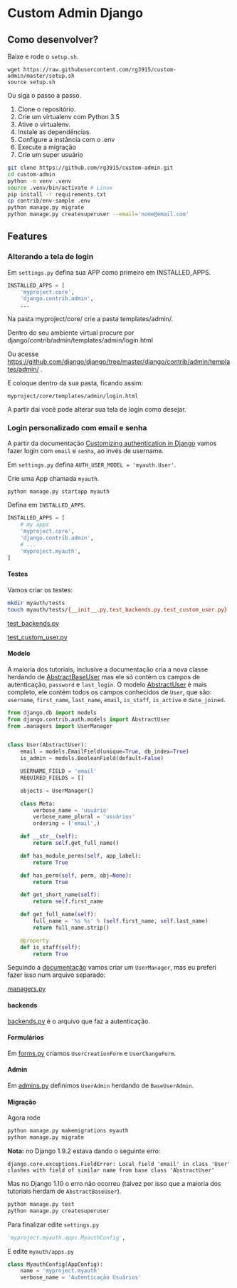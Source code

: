 # Custom Admin Django

## Como desenvolver?

Baixe e rode o `setup.sh`.

```
wget https://raw.githubusercontent.com/rg3915/custom-admin/master/setup.sh
source setup.sh
```

Ou siga o passo a passo.

1. Clone o repositório.
2. Crie um virtualenv com Python 3.5
3. Ative o virtualenv.
4. Instale as dependências.
5. Configure a instância com o .env
6. Execute a migração
7. Crie um super usuário

```bash
git clone https://github.com/rg3915/custom-admin.git
cd custom-admin
python -m venv .venv
source .venv/bin/activate # Linux
pip install -r requirements.txt
cp contrib/env-sample .env
python manage.py migrate
python manage.py createsuperuser --email='nome@email.com'
```

## Features

### Alterando a tela de login

Em `settings.py` defina sua APP como primeiro em INSTALLED_APPS.

```python
INSTALLED_APPS = [
    'myproject.core',
    'django.contrib.admin',
    ...
```

Na pasta myproject/core/ crie a pasta templates/admin/.

Dentro do seu ambiente virtual procure por django/contrib/admin/templates/admin/login.html

Ou acesse https://github.com/django/django/tree/master/django/contrib/admin/templates/admin/ .

E coloque dentro da sua pasta, ficando assim:

`myproject/core/templates/admin/login.html`

A partir dai você pode alterar sua tela de login como desejar.


### Login personalizado com email e senha

A partir da documentação [Customizing authentication in Django](https://docs.djangoproject.com/en/1.10/topics/auth/customizing/) vamos fazer login com `email` e `senha`, ao invés de username.

Em `settings.py` defina `AUTH_USER_MODEL = 'myauth.User'`.

Crie uma App chamada `myauth`.

```
python manage.py startapp myauth
```

Defina em `INSTALLED_APPS`.

```python
INSTALLED_APPS = [
    # my apps
    'myproject.core',
    'django.contrib.admin',
    # ...
    'myproject.myauth',
]
```

#### Testes

Vamos criar os testes:

```bash
mkdir myauth/tests
touch myauth/tests/{__init__.py,test_backends.py,test_custom_user.py}
```

[test_backends.py](myproject/myauth/tests/test_backends.py)

[test_custom_user.py](myproject/myauth/tests/test_custom_user.py)


#### Modelo

A maioria dos tutoriais, inclusive a documentação cria a nova classe herdando de [AbstractBaseUser](https://github.com/django/django/blob/master/django/contrib/auth/base_user.py#L52) mas ele só contém os campos de autenticação, `password` e `last_login`. O modelo [AbstractUser](https://github.com/django/django/blob/master/django/contrib/auth/models.py#L297) é mais completo, ele contém todos os campos conhecidos de `User`, que são: `username`, `first_name`, `last_name`, `email`, `is_staff`, `is_active` e `date_joined`.

```python
from django.db import models
from django.contrib.auth.models import AbstractUser
from .managers import UserManager


class User(AbstractUser):
    email = models.EmailField(unique=True, db_index=True)
    is_admin = models.BooleanField(default=False)

    USERNAME_FIELD = 'email'
    REQUIRED_FIELDS = []

    objects = UserManager()

    class Meta:
        verbose_name = 'usuário'
        verbose_name_plural = 'usuários'
        ordering = ('email',)

    def __str__(self):
        return self.get_full_name()

    def has_module_perms(self, app_label):
        return True

    def has_perm(self, perm, obj=None):
        return True

    def get_short_name(self):
        return self.first_name

    def get_full_name(self):
        full_name = '%s %s' % (self.first_name, self.last_name)
        return full_name.strip()

    @property
    def is_staff(self):
        return True
```

Seguindo a [documentação](https://docs.djangoproject.com/en/1.10/topics/auth/customizing/#a-full-example) vamos criar um `UserManager`, mas eu preferi fazer isso num arquivo separado:

[managers.py](myproject/myauth/managers.py)


#### backends

[backends.py](myproject/myauth/backends.py) é o arquivo que faz a autenticação.

#### Formulários

Em [forms.py](myproject/myauth/forms.py) criamos `UserCreationForm` e `UserChangeForm`.


#### Admin

Em [admins.py](myproject/myauth/admins.py) definimos `UserAdmin` herdando de `BaseUserAdmin`.


#### Migração

Agora rode

```bash
python manage.py makemigrations myauth
python manage.py migrate
```

**Nota:** no Django 1.9.2 estava dando o seguinte erro:

```
django.core.exceptions.FieldError: Local field 'email' in class 'User' clashes with field of similar name from base class 'AbstractUser'
```

Mas no Django 1.10 o erro não ocorreu (talvez por isso que a maioria dos tutoriais herdam de `AbstractBaseUser`).

```bash
python manage.py test
python manage.py createsuperuser
```

Para finalizar edite `settings.py`

```python
'myproject.myauth.apps.MyauthConfig',
```

E edite `myauth/apps.py`

```python
class MyauthConfig(AppConfig):
    name = 'myproject.myauth'
    verbose_name = 'Autenticação Usuários'
```